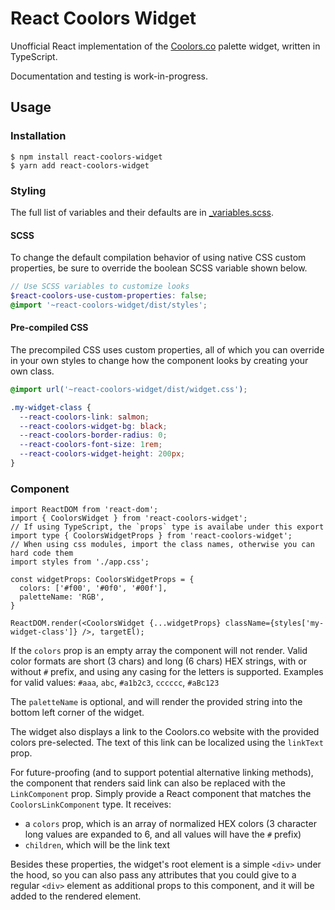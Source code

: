 # React Coolors Widget

Unofficial React implementation of the [Coolors.co](https://coolors.co) palette widget, written in TypeScript.

Documentation and testing is work-in-progress.

## Usage

### Installation

```
$ npm install react-coolors-widget
$ yarn add react-coolors-widget
```

### Styling

The full list of variables and their defaults are in [_variables.scss](./src/_variables.scss).

#### SCSS

To change the default compilation behavior of using native CSS custom properties, be sure to override the boolean SCSS variable shown below.

```scss
// Use SCSS variables to customize looks
$react-coolors-use-custom-properties: false;
@import '~react-coolors-widget/dist/styles';
```

#### Pre-compiled CSS

The precompiled CSS uses custom properties, all of which you can override in your own styles to change how the component looks by creating your own class.

```css
@import url('~react-coolors-widget/dist/widget.css');

.my-widget-class {
  --react-coolors-link: salmon;
  --react-coolors-widget-bg: black;
  --react-coolors-border-radius: 0;
  --react-coolors-font-size: 1rem;
  --react-coolors-widget-height: 200px;
}
```

### Component

```tsx
import ReactDOM from 'react-dom';
import { CoolorsWidget } from 'react-coolors-widget';
// If using TypeScript, the `props` type is availabe under this export
import type { CoolorsWidgetProps } from 'react-coolors-widget';
// When using css modules, import the class names, otherwise you can hard code them
import styles from './app.css';

const widgetProps: CoolorsWidgetProps = {
  colors: ['#f00', '#0f0', '#00f'],
  paletteName: 'RGB',
}

ReactDOM.render(<CoolorsWidget {...widgetProps} className={styles['my-widget-class']} />, targetEl);
```

If the `colors` prop is an empty array the component will not render. Valid color formats are short (3 chars) and long (6 chars) HEX strings, with or without `#` prefix, and using any casing for the letters is supported. Examples for valid values: `#aaa`, `abc`, `#a1b2c3`, `cccccc`, `#aBc123`

The `paletteName` is optional, and will render the provided string into the bottom left corner of the widget.

The widget also displays a link to the Coolors.co website with the provided colors pre-selected. The text of this link can be localized using the `linkText` prop.

For future-proofing (and to support potential alternative linking methods), the component that renders said link can also be replaced with the `LinkComponent` prop. Simply provide a React component that matches the `CoolorsLinkComponent` type. It receives:

* a `colors` prop, which is an array of normalized HEX colors (3 character long values are expanded to 6, and all values will have the `#` prefix)
* `children`, which will be the link text

Besides these properties, the widget's root element is a simple `<div>` under the hood, so you can also pass any attributes that you could give to a regular `<div>` element as additional props to this component, and it will be added to the rendered element.
